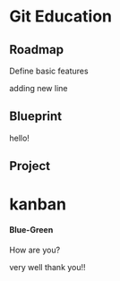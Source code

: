 # Git Education

## Roadmap

Define basic features

adding new line

## Blueprint

hello!

## Project

kanban
=======
#### Blue-Green

How are you?

very well thank you!!
